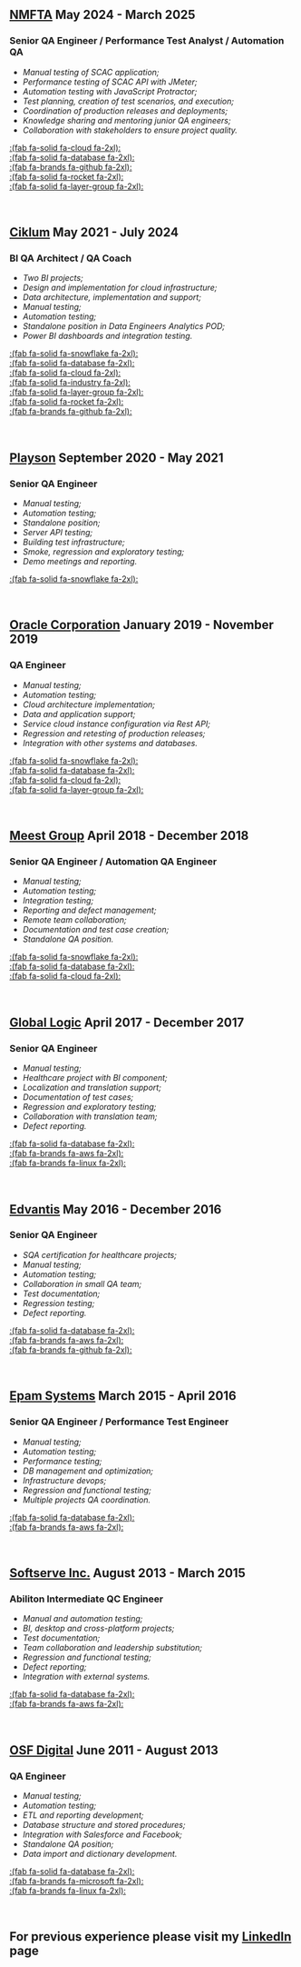 
## **[NMFTA](https://www.nmfta.org/) May 2024 - March 2025** ##

### Senior QA Engineer / Performance Test Analyst / Automation QA ###

- *Manual testing of SCAC application;*  
- *Performance testing of SCAC API with JMeter;*  
- *Automation testing with JavaScript Protractor;*  
- *Test planning, creation of test scenarios, and execution;*  
- *Coordination of production releases and deployments;*  
- *Knowledge sharing and mentoring junior QA engineers;*  
- *Collaboration with stakeholders to ensure project quality.*  

[:(fab fa-solid fa-cloud  fa-2xl):](https://azure.microsoft.com/)  
[:(fab fa-solid fa-database  fa-2xl):](https://www.microsoft.com/en-us/sql-server/)  
[:(fab fa-brands fa-github  fa-2xl):](https://www.github.com)  
[:(fab fa-solid fa-rocket  fa-2xl):](https://azure.microsoft.com/en-us/products/devops)  
[:(fab fa-solid fa-layer-group  fa-2xl):](https://www.databricks.com/)  

&nbsp;


## **[Ciklum](https://www.ciklum.com/) May 2021 - July 2024** ##

### BI QA Architect / QA Coach ###

- *Two BI projects;*  
- *Design and implementation for cloud infrastructure;*  
- *Data architecture, implementation and support;*  
- *Manual testing;*  
- *Automation testing;*  
- *Standalone position in Data Engineers Analytics POD;*  
- *Power BI dashboards and integration testing.*  

[:(fab fa-solid fa-snowflake  fa-2xl):](https://www.snowflake.com/en/)  
[:(fab fa-solid fa-database  fa-2xl):](https://www.microsoft.com/en-us/sql-server/)  
[:(fab fa-solid fa-cloud  fa-2xl):](https://azure.microsoft.com/)  
[:(fab fa-solid fa-industry  fa-2xl):](https://azure.microsoft.com/en-us/products/data-factory/)  
[:(fab fa-solid fa-layer-group  fa-2xl):](https://www.databricks.com/)  
[:(fab fa-solid fa-rocket  fa-2xl):](https://azure.microsoft.com/en-us/products/devops)  
[:(fab fa-brands fa-github  fa-2xl):](https://www.github.com)  

&nbsp;

## **[Playson](https://playson.com/#) September 2020 - May 2021** ##

### Senior QA Engineer ###

- *Manual testing;*  
- *Automation testing;*  
- *Standalone position;*  
- *Server API testing;*  
- *Building test infrastructure;*  
- *Smoke, regression and exploratory testing;*  
- *Demo meetings and reporting.*  

[:(fab fa-solid fa-snowflake  fa-2xl):](https://www.snowflake.com/en/)  

&nbsp;

## **[Oracle Corporation](https://www.oracle.com/) January 2019 - November 2019** ##

### QA Engineer ###

- *Manual testing;*  
- *Automation testing;*  
- *Cloud architecture implementation;*  
- *Data and application support;*  
- *Service cloud instance configuration via Rest API;*  
- *Regression and retesting of production releases;*  
- *Integration with other systems and databases.*  

[:(fab fa-solid fa-snowflake  fa-2xl):](https://www.snowflake.com/en/)  
[:(fab fa-solid fa-database  fa-2xl):](https://www.microsoft.com/en-us/sql-server/)  
[:(fab fa-solid fa-cloud  fa-2xl):](https://azure.microsoft.com/)  
[:(fab fa-solid fa-layer-group  fa-2xl):](https://www.databricks.com/)  

&nbsp;

## **[Meest Group](https://ua.meest.com/) April 2018 - December 2018** ##

### Senior QA Engineer / Automation QA Engineer ###

- *Manual testing;*  
- *Automation testing;*  
- *Integration testing;*  
- *Reporting and defect management;*  
- *Remote team collaboration;*  
- *Documentation and test case creation;*  
- *Standalone QA position.*  

[:(fab fa-solid fa-snowflake  fa-2xl):](https://www.snowflake.com/en/)  
[:(fab fa-solid fa-database  fa-2xl):](https://www.microsoft.com/en-us/sql-server/)  
[:(fab fa-solid fa-cloud  fa-2xl):](https://azure.microsoft.com/)  

&nbsp;

## **[Global Logic](https://www.globallogic.com/ua/) April 2017 - December 2017** ##

### Senior QA Engineer ###

- *Manual testing;*  
- *Healthcare project with BI component;*  
- *Localization and translation support;*  
- *Documentation of test cases;*  
- *Regression and exploratory testing;*  
- *Collaboration with translation team;*  
- *Defect reporting.*  

[:(fab fa-solid fa-database  fa-2xl):](https://www.microsoft.com/en-us/sql-server/)  
[:(fab fa-brands fa-aws  fa-2xl):](https://aws.amazon.com/)  
[:(fab fa-brands fa-linux  fa-2xl):](https://www.linux.org/)  

&nbsp;

## **[Edvantis](https://www.edvantis.com/) May 2016 - December 2016** ##

### Senior QA Engineer ###

- *SQA certification for healthcare projects;*  
- *Manual testing;*  
- *Automation testing;*  
- *Collaboration in small QA team;*  
- *Test documentation;*  
- *Regression testing;*  
- *Defect reporting.*  

[:(fab fa-solid fa-database  fa-2xl):](https://www.microsoft.com/en-us/sql-server/)  
[:(fab fa-brands fa-aws  fa-2xl):](https://aws.amazon.com/)  
[:(fab fa-brands fa-github  fa-2xl):](https://www.github.com)  

&nbsp;

## **[Epam Systems](https://www.epam.com/) March 2015 - April 2016** ##

### Senior QA Engineer / Performance Test Engineer ###

- *Manual testing;*  
- *Automation testing;*  
- *Performance testing;*  
- *DB management and optimization;*  
- *Infrastructure devops;*  
- *Regression and functional testing;*  
- *Multiple projects QA coordination.*  

[:(fab fa-solid fa-database  fa-2xl):](https://www.microsoft.com/en-us/sql-server/)  
[:(fab fa-brands fa-aws  fa-2xl):](https://aws.amazon.com/)  

&nbsp;

## **[Softserve Inc.](https://www.softserveinc.com/en-us) August 2013 - March 2015** ##

### Abiliton Intermediate QC Engineer ### 

- *Manual and automation testing;*  
- *BI, desktop and cross-platform projects;*  
- *Test documentation;*  
- *Team collaboration and leadership substitution;*  
- *Regression and functional testing;*  
- *Defect reporting;*  
- *Integration with external systems.*  

[:(fab fa-solid fa-database  fa-2xl):](https://www.microsoft.com/en-us/sql-server/)  
[:(fab fa-brands fa-aws  fa-2xl):](https://aws.amazon.com/)  

&nbsp;

## **[OSF Digital](https://osf.digital/) June 2011 - August 2013** ##

### QA Engineer ###

- *Manual testing;*  
- *Automation testing;*  
- *ETL and reporting development;*  
- *Database structure and stored procedures;*  
- *Integration with Salesforce and Facebook;*  
- *Standalone QA position;*  
- *Data import and dictionary development.*  

[:(fab fa-solid fa-database  fa-2xl):](https://www.microsoft.com/en-us/sql-server/)  
[:(fab fa-brands fa-microsoft  fa-2xl):](https://www.microsoft.com/en-us/windows-server/)  
[:(fab fa-brands fa-linux  fa-2xl):](https://www.linux.org/)  

&nbsp;

## **For previous experience please visit my [LinkedIn](https://www.linkedin.com/in/ruslan-yakovenko-85a66674/) page** ##
